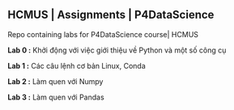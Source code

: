 ## HCMUS | Assignments | P4DataScience
Repo containing labs for P4DataScience course| HCMUS

**Lab 0 :**  Khởi động với việc giới thiệu về Python và một số công cụ

**Lab 1 :** Các câu lệnh cơ bản Linux, Conda

**Lab 2 :** Làm quen với Numpy

**Lab 3 :** Làm quen với Pandas
